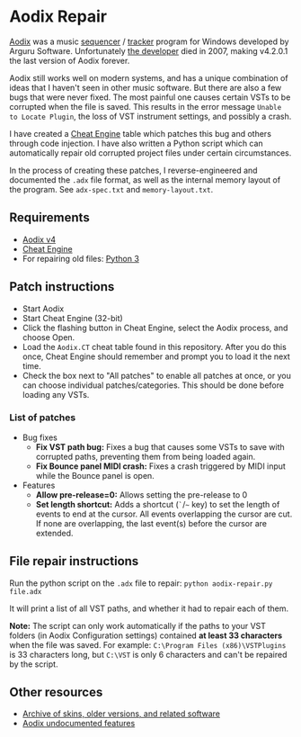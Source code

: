# Aodix Repair

[Aodix](https://web.archive.org/web/20070819041559/http://www.aodix.com/pageaodixv4.html) was a music [sequencer](https://en.wikipedia.org/wiki/Music_sequencer) / [tracker](https://en.wikipedia.org/wiki/Music_tracker) program for Windows developed by Arguru Software. Unfortunately [the developer](https://en.wikipedia.org/wiki/Juan_Antonio_Arguelles_Rius) died in 2007, making v4.2.0.1 the last version of Aodix forever.

Aodix still works well on modern systems, and has a unique combination of ideas that I haven't seen in other music software. But there are also a few bugs that were never fixed. The most painful one causes certain VSTs to be corrupted when the file is saved. This results in the error message `Unable to Locate Plugin`, the loss of VST instrument settings, and possibly a crash.

I have created a [Cheat Engine](https://www.cheatengine.org/) table which patches this bug and others through code injection. I have also written a Python script which can automatically repair old corrupted project files under certain circumstances.

In the process of creating these patches, I reverse-engineered and documented the `.adx` file format, as well as the internal memory layout of the program. See `adx-spec.txt` and `memory-layout.txt`.

## Requirements

- [Aodix v4](https://web.archive.org/web/20070819041559/http://www.aodix.com/pageaodixv4.html)
- [Cheat Engine](https://www.cheatengine.org/)
- For repairing old files: [Python 3](https://www.python.org/downloads/)

## Patch instructions

- Start Aodix
- Start Cheat Engine (32-bit)
- Click the flashing button in Cheat Engine, select the Aodix process, and choose Open.
- Load the `Aodix.CT` cheat table found in this repository. After you do this once, Cheat Engine should remember and prompt you to load it the next time.
- Check the box next to "All patches" to enable all patches at once, or you can choose individual patches/categories. This should be done before loading any VSTs.

### List of patches

- Bug fixes
    - **Fix VST path bug:** Fixes a bug that causes some VSTs to save with corrupted paths, preventing them from being loaded again.
    - **Fix Bounce panel MIDI crash:** Fixes a crash triggered by MIDI input while the Bounce panel is open.
- Features
    - **Allow pre-release=0:** Allows setting the pre-release to 0
    - **Set length shortcut:** Adds a shortcut (`` ` ``/`~` key) to set the length of events to end at the cursor. All events overlapping the cursor are cut. If none are overlapping, the last event(s) before the cursor are extended.

## File repair instructions

Run the python script on the `.adx` file to repair: `python aodix-repair.py file.adx`

It will print a list of all VST paths, and whether it had to repair each of them.

**Note:** The script can only work automatically if the paths to your VST folders (in Aodix Configuration settings) contained **at least 33 characters** when the file was saved. For example: `C:\Program Files (x86)\VSTPlugins` is 33 characters long, but `C:\VST` is only 6 characters and can't be repaired by the script.

## Other resources

- [Archive of skins, older versions, and related software](http://www.oldschooldaw.com/forums/index.php/topic,7316.0.html)
- [Aodix undocumented features](https://github.com/vanjac/aodix-repair/blob/master/undocumented.md)
